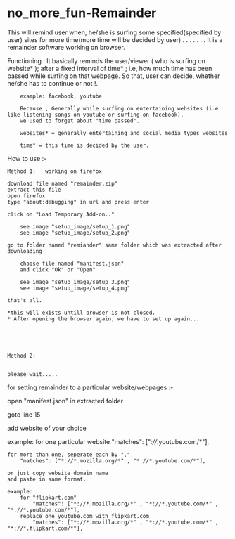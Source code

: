 # no_more_fun-Remainder
This will remind user when, he/she is surfing some specified(specified by user) sites for more time(more time will be decided by user) .
.
.
.
.
.
.
It is a remainder software working on browser.

Functioning :
		It basically reminds the user/viewer ( who is surfing on website* ); after a fixed interval of time* ; i.e, how much time has been
		passed while surfing on that webpage. So that, user can decide, whether he/she has to continue or not !.
		
		example: facebook, youtube 
		
		Because , Generally while surfing on entertaining websites (i.e like listening songs on youtube or surfing on facebook), 
		we used to forget about "time passed".
		
		websites* = generally entertaining and social media types websites

		time* = this time is decided by the user.

		
		
		

How to use :-

	Method 1:	working on firefox

	download file named "remainder.zip"
	extract this file
	open firefox
	type "about:debugging" in url and press enter
	
	click on "Load Temporary Add-on.."
	
		see image "setup_image/setup_1.png"
		see image "setup_image/setup_2.png"

	go to folder named "remiander" same folder which was extracted after downloading
		
		choose file named "manifest.json"
		and click "Ok" or "Open"
		
		see image "setup_image/setup_3.png"
		see image "setup_image/setup_4.png"
		
	that's all.

	*this will exists untill browser is not closed.
	* After opening the browser again, we have to set up again...
	
	
	
	
	
	Method 2:
	
	
	please wait.....
		

			







for setting remainder to a particular website/webpages :- 



open "manifest.json" in extracted folder

goto line 15

 add website of your choice
 
 example: 
 	for one particular website
 		"matches": ["*://*.youtube.com/*"], 
 		
	for more than one, seperate each by ","
 		"matches": ["*://*.mozilla.org/*" , "*://*.youtube.com/*"],
 		
	or just copy website domain name
	and paste in same format.
	
	example:
		for "flipkart.com"
			"matches": ["*://*.mozilla.org/*" , "*://*.youtube.com/*" , "*://*.youtube.com/*"],
		replace one youtube.com with flipkart.com
			"matches": ["*://*.mozilla.org/*" , "*://*.youtube.com/*" , "*://*.flipkart.com/*"],
		

